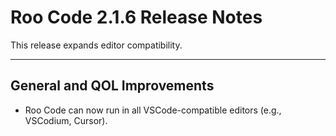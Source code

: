 # Roo Code 2.1.6 Release Notes

This release expands editor compatibility.

---

## General and QOL Improvements

*   Roo Code can now run in all VSCode-compatible editors (e.g., VSCodium, Cursor).